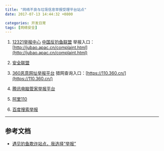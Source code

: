 ```yaml
---
title: "网络不良与垃圾信息举报受理平台站点"
date: 2017-07-13 14:44:32 +0800

categories: 开发日常
tags: [网络安全]
---
```


1. [12321举报中心](https://www.12321.cn/)
   [中国反钓鱼联盟](http://www.apac.cn/)
   举报入口：[http://jubao.apac.cn/complaint.html](http://jubao.apac.cn/complaint.html)

1. [安全联盟](https://jubao.anquan.org/)

1. [360恶意网址举报平台](http://fuwu.360.cn/jubao/wangzhi)
   猎网查询入口：[https://110.360.cn/](https://110.360.cn/)

1. [腾讯电脑管家举报平台](http://guanjia.qq.com/online_server/report_url.html)

1. [阿里110](https://110.alibaba.com/policeHall/hallIndex.htm)

1. [百度搜索举报](http://jubao.baidu.com/jubao/)

---
## 参考文档
- [遇见钓鱼欺诈站点，我选择“举报”](https://sosly.me/index.php/2017/07/11/jubaodiaoyuqizha/)
